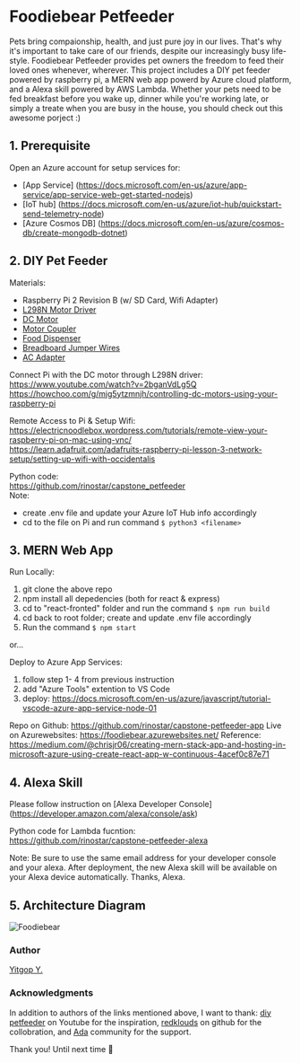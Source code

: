 # Foodiebear Petfeeder
Pets bring compaionship, health, and just pure joy in our lives. That's why it's important to take care of our friends, despite our increasingly busy life-style. Foodiebear Petfeeder provides pet owners the freedom to feed their loved ones whenever, wherever. This project includes a DIY pet feeder powered by raspberry pi, a MERN web app powerd by Azure cloud platform, and a Alexa skill powered by AWS Lambda. Whether your pets need to be fed breakfast before you wake up, dinner while you're working late, or simply a treate when you are busy in the house, you should check out this awesome porject :) 

## 1. Prerequisite
Open an Azure account for setup services for:
* [App Service] (https://docs.microsoft.com/en-us/azure/app-service/app-service-web-get-started-nodejs)
* [IoT hub] (https://docs.microsoft.com/en-us/azure/iot-hub/quickstart-send-telemetry-node)
* [Azure Cosmos DB] (https://docs.microsoft.com/en-us/azure/cosmos-db/create-mongodb-dotnet)

## 2. DIY Pet Feeder
Materials:
* Raspberry Pi 2 Revision B (w/ SD Card, Wifi Adapter)
* [L298N Motor Driver](https://www.amazon.com/Controller-H-Bridge-Stepper-Mega2560-Duemilanove/dp/B01BWLICV4/ref=sr_1_2_sspa?keywords=kuman+l298n+driver&qid=1579745184&sr=8-2-spons&psc=1&spLa=ZW5jcnlwdGVkUXVhbGlmaWVyPUE0Qk9EOTZKMVpTTkImZW5jcnlwdGVkSWQ9QTAzOTUyNzQyQlFGNTlMTkk5NzdFJmVuY3J5cHRlZEFkSWQ9QTA2MjkzNzI5TkpKSUpHNTVBUTEmd2lkZ2V0TmFtZT1zcF9hdGYmYWN0aW9uPWNsaWNrUmVkaXJlY3QmZG9Ob3RMb2dDbGljaz10cnVl)
* [DC Motor](https://www.amazon.com/gp/product/B00B1KXV3Q/ref=as_li_qf_asin_il_tl?ie=UTF8&tag=diypetfeeder-20&creative=9325&linkCode=as2&creativeASIN=B00B1KXV3Q&linkId=756daa6a2c6ccf261b6fed7343b18aa8)
* [Motor Coupler](https://www.amazon.com/a15102700ux1222-Aluminium-Coupling-Connector-Aluminum/dp/B019DCWGUW)
* [Food Dispenser](https://www.amazon.com/gp/product/B000NW5RRG/ref=as_li_qf_asin_il_tl?ie=UTF8&tag=diypetfeeder-20&creative=9325&linkCode=as2&creativeASIN=B000NW5RRG&linkId=7a9d90a3d771dbb2afa7379dab8f39fe)
* [Breadboard Jumper Wires](https://www.amazon.com/MCIGICM-Breadboard-Jumper-Wires-Female/dp/B07PLZC26F/ref=sr_1_5?keywords=mcigicm+breadboard+jumper+wires&qid=1579745144&sr=8-5)
* [AC Adapter](https://www.amazon.com/100-240V-Transformers-Switching-Applications-Connectors/dp/B077PW5JC3)

Connect Pi with the DC motor through L298N driver:
<br />https://www.youtube.com/watch?v=2bganVdLg5Q
<br />https://howchoo.com/g/mjg5ytzmnjh/controlling-dc-motors-using-your-raspberry-pi

Remote Access to Pi & Setup Wifi:
<br />https://electricnoodlebox.wordpress.com/tutorials/remote-view-your-raspberry-pi-on-mac-using-vnc/
<br />https://learn.adafruit.com/adafruits-raspberry-pi-lesson-3-network-setup/setting-up-wifi-with-occidentalis

Python code:
<br />https://github.com/rinostar/capstone_petfeeder
<br />Note:
* create .env file and update your Azure IoT Hub info accordingly
* cd to the file on Pi and run command `$ python3 <filename>`

## 3. MERN Web App
Run Locally:
1. git clone the above repo
2. npm install all depedencies (both for react & express)
3. cd to "react-fronted" folder and run the command `$ npm run build`
4. cd back to root folder; create and update .env file accordingly
5. Run the command `$ npm start`

or...

Deploy to Azure App Services:
1. follow step 1- 4 from previous instruction
2. add "Azure Tools" extention to VS Code
3. deploy: https://docs.microsoft.com/en-us/azure/javascript/tutorial-vscode-azure-app-service-node-01

Repo on Github: https://github.com/rinostar/capstone-petfeeder-app
Live on Azurewebsites: https://foodiebear.azurewebsites.net/
Reference: https://medium.com/@chrisjr06/creating-mern-stack-app-and-hosting-in-microsoft-azure-using-create-react-app-w-continuous-4acef0c87e71

## 4. Alexa Skill
Please follow instruction on [Alexa Developer Console] (https://developer.amazon.com/alexa/console/ask)

Python code for Lambda fucntion:
<br />https://github.com/rinostar/capstone-petfeeder-alexa

Note: Be sure to use the same email address for your developer console and your alexa. After deployment, the new Alexa skill will be available on your Alexa device automatically. Thanks, Alexa.

## 5. Architecture Diagram
![Foodiebear](https://user-images.githubusercontent.com/52188117/72954152-59892800-3d8f-11ea-93fb-0dc0c7a37563.png)

### Author
[Yitgop Y.](https://www.linkedin.com/in/yitgopyyhxox/)

### Acknowledgments
In addition to authors of the links mentioned above, I want to thank: 
[diy petfeeder](https://www.youtube.com/channel/UCnDOhfA1Y8OODhTrmgLJAcg) on Youtube for the inspiration, [redklouds](https://github.com/redklouds) on github for the collobration, and [Ada](https://adadevelopersacademy.org/) community for the support.

Thank you! Until next time 🌟
